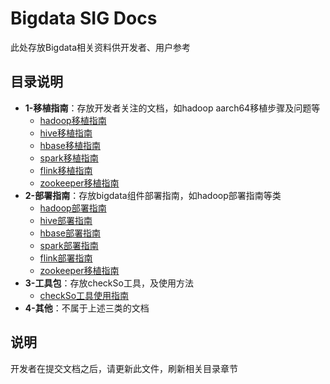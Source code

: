 # Bigdata SIG Docs

此处存放Bigdata相关资料供开发者、用户参考

## 目录说明
- **1-移植指南**：存放开发者关注的文档，如hadoop aarch64移植步骤及问题等
    - [hadoop移植指南](移植指南/hadoop.md)
    - [hive移植指南](移植指南/hive.md)
    - [hbase移植指南](移植指南/hbase.md)
    - [spark移植指南](移植指南/spark.md)
    - [flink移植指南](移植指南/flink.md)
    - [zookeeper移植指南](移植指南/zookeeper.md)
- **2-部署指南**：存放bigdata组件部署指南，如hadoop部署指南等类
    - [hadoop部署指南](部署指南/hadoop.md)
    - [hive部署指南](部署指南/hive.md)
    - [hbase部署指南](部署指南/hbase.md)
    - [spark部署指南](部署指南/spark.md)
    - [flink部署指南](部署指南/flink.md)
    - [zookeeper移植指南](移植指南/zookeeper.md)
- **3-工具包**：存放checkSo工具，及使用方法
    - [checkSo工具使用指南](checkSo等工具包/checkSo工具使用指南/checkSo.md)
- **4-其他**：不属于上述三类的文档

## 说明
开发者在提交文档之后，请更新此文件，刷新相关目录章节
